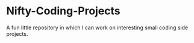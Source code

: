 # Nifty-Coding-Projects
A fun little repository in which I can work on interesting small coding side projects.
